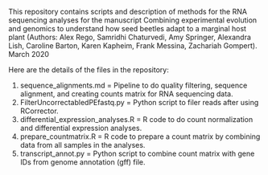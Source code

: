 This repository contains scripts and description of methods for the  RNA sequencing analyses for the manuscript Combining experimental evolution and genomics to understand how seed beetles adapt to a marginal host plant (Authors: Alex Rego, Samridhi Chaturvedi, Amy Springer, Alexandra Lish, Caroline Barton, Karen Kapheim, Frank Messina, Zachariah Gompert). March 2020

Here are the details of the files in the repository:

1. sequence_alignments.md = Pipeline to do quality filtering, sequence alignment, and creating counts matrix for RNA sequencing data.
2. FilterUncorrectabledPEfastq.py = Python script to filer reads after using RCorrector.
3. differential_expression_analyses.R = R code to do count normalization and differential expression analyses.
4. prepare_countmatrix.R = R code to prepare a count matrix by combining data from all samples in the analyses.
5. transcript_annot.py = Python script to combine count matrix with gene IDs from genome annotation (gff) file.
